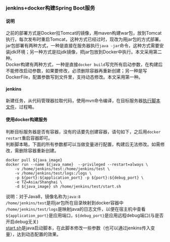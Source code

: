 ### jenkins+docker构建Spring Boot服务
#### 说明
之前的部署方式是Docker拉Tomcat的镜像，用maven构建war包，放到Tomcat执行，每次发布时重启Tomcat，这种方式已经过时，现改为用jar包的方式部署。
<br/>jar包部署有两种方式，一种是直接在服务器执行`java -jar`命令，这种方式需要安装jdk环境；另一种方式是拉jdk镜像，把jar包放到Docker中执行。本文采用第二种。
<br/>Docker构建有两种方式，一种是直接`docker build`写完所有启动参数，在构建后不能修改启动参数，如果要修改，必须删除容器再重新创建；另一种是写DockerFile，配置参数写到文件里，支持动态修改。本文采用第一种。
#### jenkins
新建任务，从代码管理器拉取代码，使用mvn命令编译，在目标服务器<a href="https://github.com/yunmengmeng/test/blob/master/jenkins_ssh.md">执行脚本文件</a>，过程略。
#### 使用docker构建服务
判断目标服务器是否有容器，没有的话要先创建容器，语句如下，之后用`docker restart`重启容器即可。
<br/>判断脚本略，下面的所有参数都可以当做变量进行配置，构建后无法修改。如需修改，需删除容器重新创建。
```
docker pull ${java_image}
docker run --name ${java_name}  --privileged --restart=always \
    -v /home/jenkins/test:/home/jenkins/test \
    -v /home/jenkins/test/logs:/logs \
    -p ${port}:${application_port} -p ${port}:${debug_port} \
    -e TZ=Asia/Shanghai \
    -d ${java_image} sh /home/jenkins/test/start.sh
```
说明：对于Java8，镜像名称为`java:8`
<br/>`/home/jenkins/test`是将jar包所在目录映射到docker容器中
<br/>`/home/jenkins/test/logs`是映射java的日志文件，以便在宿主机中查看
<br/>`${application_port}`是应用端口，`${debug_port}`是应用远程debug端口(与是否开启debug无关)
<br/><a href="https://github.com/yunmengmeng/test/blob/master/start.sh">start.sh</a>是java启动脚本，在此脚本修改一些参数（也可以通过jenkins传入变量），达到动态配置的效果。
